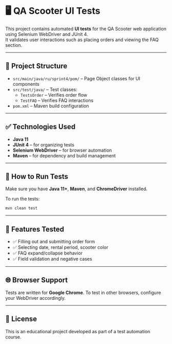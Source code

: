 # 🖥️ QA Scooter UI Tests

This project contains automated **UI tests** for the QA Scooter web application using Selenium WebDriver and JUnit 4.  
It validates user interactions such as placing orders and viewing the FAQ section.

---

## 📁 Project Structure

- `src/main/java/ru/sprint4/pom/` – Page Object classes for UI components
- `src/test/java/` – Test classes:
  - `TestsOrder` – Verifies order flow
  - `TestFAQ` – Verifies FAQ interactions
- `pom.xml` – Maven build configuration

---

## ✅ Technologies Used

- **Java 11**
- **JUnit 4** – for organizing tests
- **Selenium WebDriver** – for browser automation
- **Maven** – for dependency and build management

---

## 🚀 How to Run Tests

Make sure you have **Java 11+**, **Maven**, and **ChromeDriver** installed.

To run the tests:

```bash
mvn clean test
```

---

## 🧪 Features Tested

- ✅ Filling out and submitting order form
- ✅ Selecting date, rental period, scooter color
- ✅ FAQ expand/collapse behavior
- ✅ Field validation and negative cases

---

## 🌐 Browser Support

Tests are written for **Google Chrome**. To test in other browsers, configure your WebDriver accordingly.

---

## 📄 License

This is an educational project developed as part of a test automation course.
